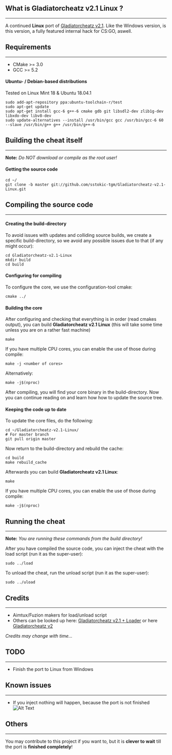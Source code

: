 ## What is Gladiatorcheatz v2.1 Linux ?
---
A continued **Linux** port of [Gladiatorcheatz v2.1](https://github.com/sstokic-tgm/Gladiatorcheatz-v2.1).
Like the Windows version, is this version, a fully featured internal hack for CS:GO, aswell.

## Requirements
---
- CMake >= 3.0
- GCC >= 5.2

#### Ubuntu- / Debian-based distributions
Tested on Linux Mint 18 & Ubuntu 18.04.1
```
sudo add-apt-repository ppa:ubuntu-toolchain-r/test
sudo apt-get update
sudo apt-get install gcc-6 g++-6 cmake gdb git libsdl2-dev zlib1g-dev libxdo-dev libv8-dev
sudo update-alternatives --install /usr/bin/gcc gcc /usr/bin/gcc-6 60 --slave /usr/bin/g++ g++ /usr/bin/g++-6
```

## Building the cheat itself
---
**Note:** _Do NOT download or compile as the root user!_
#### Getting the source code
```
cd ~/
git clone -b master git://github.com/sstokic-tgm/Gladiatorcheatz-v2.1-Linux.git
```

## Compiling the source code
---
#### Creating the build-directory
To avoid issues with updates and colliding source builds, we create a specific build-directory, so we avoid any possible issues due to that (if any might occur):
```
cd Gladiatorcheatz-v2.1-Linux
mkdir build
cd build
```

#### Configuring for compiling
To configure the core, we use the configuration-tool cmake:
```
cmake ../
```

#### Building the core
After configuring and checking that everything is in order (read cmakes output), you can build **Gladiatorcheatz v2.1 Linux** (this will take some time unless you are on a rather fast machine)
```
make
```
If you have multiple CPU cores, you can enable the use of those during compile:
```
make -j <number of cores>
```
Alternatively:
```
make -j$(nproc)
```
After compiling, you will find your core binary in the build-directory. Now you can continue reading on and learn how how to update the source tree.

#### Keeping the code up to date
To update the core files, do the following:
```
cd ~/Gladiatorcheatz-v2.1-Linux/
# For master branch
git pull origin master
```
Now return to the build-directory and rebuild the cache:
```
cd build
make rebuild_cache
```
Afterwards you can build **Gladiatorcheatz v2.1 Linux**:
```
make
```
If you have multiple CPU cores, you can enable the use of those during compile:
```
make -j$(nproc)
```

## Running the cheat
---
**Note:** _You are running these commands from the build directory!_    

After you have compiled the source code, you can inject the cheat with the load script (run it as the super-user):
```
sudo ../load
```
To unload the cheat, run the unload script (run it as the super-user):
```
sudo ../uload
```

## Credits
---
- Aimtux/Fuzion makers for load/unload script
- Others can be looked up here: [Gladiatorcheatz v2.1 + Loader](https://www.unknowncheats.me/forum/cs-go-releases/279588-gladiatorcheatz-v2-1-loader.html) or here [Gladiatorcheatz v2](https://www.unknowncheats.me/forum/cs-go-releases/253335-gladiatorcheatz-v2.html)

_Credits may change with time..._

## TODO
---
- Finish the port to Linux from Windows

## Known issues
---
- If you inject nothing will happen, because the port is not finished ![Alt Text](https://media.giphy.com/media/EQ88Jp6w0yEu2II7uu/giphy.gif)

## Others
---
You may contribute to this project if you want to, but it is **clever to wait** till the port is **finished completely**!
